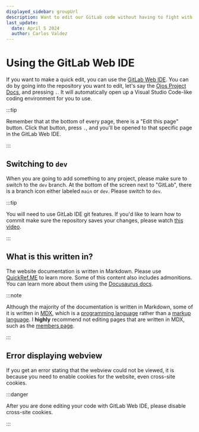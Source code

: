 ```yaml
---
displayed_sidebar: groupUrl
description: Want to edit our GitLab code without having to fight with SSH? Learn how to use the GitLab IDE tool!
last_update:
  date: April 5 2024
  author: Carlos Valdez
---
```


# Using the GitLab Web IDE

If you want to make a quick edit, you can use the
[GitLab Web IDE](https://docs.gitlab.com/ee/user/project/web_ide/). You can do
by going into the repository you want to edit, let's say the
[Ojos Project Docs](https://gitlab.com/ojosproject/docs), and pressing `.`. It
will automatically open up a Visual Studio Code-like coding environment for you
to use.

:::tip

Remember that at the bottom of every page, there is a "Edit this page" button.
Click that button, press `.`, and you'll be opened to that specific page in the
GitLab Web IDE.

:::

## Switching to `dev`

When you are going to add something to any project, please make sure to switch
to the `dev` branch. At the bottom of the screen next to "GitLab", there is a
branch icon either labeled `main` or `dev`. Please switch to `dev`.

:::tip

You will need to use GitLab IDE git features. If you'd like to learn how to
commit make sure the repository saves your changes, please watch
[this video](https://www.youtube.com/watch?v=i_23KUAEtUM).

:::

## What is this written in?

The website documentation is written in Markdown. Please use
[QuickRef.ME](https://quickref.me/markdown) to learn more. Some of this content
also includes admonitions. You can learn more about them using the
[Docusaurus docs](https://docusaurus.io/docs/markdown-features/admonitions).

:::note

Although the majority of the documentation is written in Markdown, some of it
is written in [MDX](https://mdxjs.com/), which is a
[programming language](https://en.wikipedia.org/wiki/Programming_language)
rather than a [markup language](https://en.wikipedia.org/wiki/Markup_language).
I **highly** recommend not editing pages that are written in MDX, such as the
[members page](/docs/url/members/).

:::

## Error displaying webview

If you get an error stating that the webview could not be viewed, it is because
you need to enable cookies for the website, even cross-site cookies.

:::danger

After you are done editing your code with GitLab Web IDE, please disable
cross-site cookies.

:::
